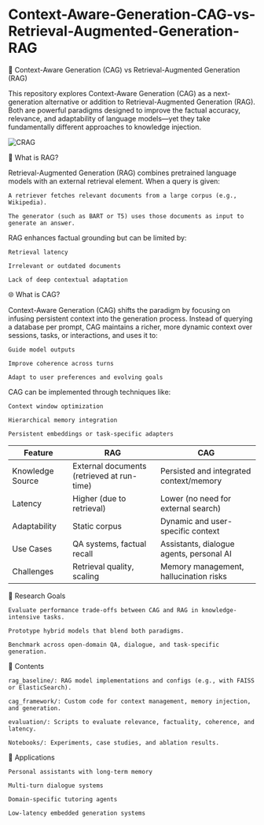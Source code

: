 # Context-Aware-Generation-CAG-vs-Retrieval-Augmented-Generation-RAG

📘 Context-Aware Generation (CAG) vs Retrieval-Augmented Generation (RAG)

This repository explores Context-Aware Generation (CAG) as a next-generation alternative or addition to Retrieval-Augmented Generation (RAG). Both are powerful paradigms designed to improve the factual accuracy, relevance, and adaptability of language models—yet they take fundamentally different approaches to knowledge injection.

![CRAG](https://miro.medium.com/v2/resize:fit:1400/1*AEvSVDFW_4VjGTScH3n_Xg.png)

🧠 What is RAG?

Retrieval-Augmented Generation (RAG) combines pretrained language models with an external retrieval element. When a query is given:

    A retriever fetches relevant documents from a large corpus (e.g., Wikipedia).

    The generator (such as BART or T5) uses those documents as input to generate an answer.

RAG enhances factual grounding but can be limited by:

    Retrieval latency

    Irrelevant or outdated documents

    Lack of deep contextual adaptation

🌐 What is CAG?

Context-Aware Generation (CAG) shifts the paradigm by focusing on infusing persistent context into the generation process. Instead of querying a database per prompt, CAG maintains a richer, more dynamic context over sessions, tasks, or interactions, and uses it to:

    Guide model outputs

    Improve coherence across turns

    Adapt to user preferences and evolving goals

CAG can be implemented through techniques like:

    Context window optimization

    Hierarchical memory integration

    Persistent embeddings or task-specific adapters


| Feature          | RAG                                        | CAG                                      |
| ---------------- | ------------------------------------------ | ---------------------------------------- |
| Knowledge Source | External documents (retrieved at run-time) | Persisted and integrated context/memory  |
| Latency          | Higher (due to retrieval)                  | Lower (no need for external search)      |
| Adaptability     | Static corpus                              | Dynamic and user-specific context        |
| Use Cases        | QA systems, factual recall                 | Assistants, dialogue agents, personal AI |
| Challenges       | Retrieval quality, scaling                 | Memory management, hallucination risks   |


🔬 Research Goals

    Evaluate performance trade-offs between CAG and RAG in knowledge-intensive tasks.

    Prototype hybrid models that blend both paradigms.

    Benchmark across open-domain QA, dialogue, and task-specific generation.

📁 Contents

    rag_baseline/: RAG model implementations and configs (e.g., with FAISS or ElasticSearch).

    cag_framework/: Custom code for context management, memory injection, and generation.

    evaluation/: Scripts to evaluate relevance, factuality, coherence, and latency.

    Notebooks/: Experiments, case studies, and ablation results.

🚀 Applications

    Personal assistants with long-term memory

    Multi-turn dialogue systems

    Domain-specific tutoring agents

    Low-latency embedded generation systems
